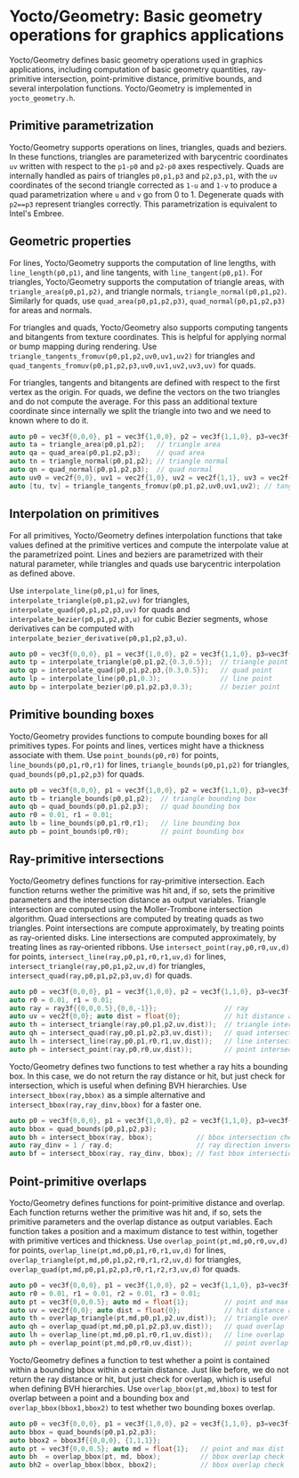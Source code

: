 # Yocto/Geometry: Basic geometry operations for graphics applications

Yocto/Geometry defines basic geometry operations used in graphics applications,
including computation of basic geometry quantities, ray-primitive intersection,
point-primitive distance, primitive bounds, and several interpolation functions.
Yocto/Geometry is implemented in `yocto_geometry.h`.

## Primitive parametrization

Yocto/Geometry supports operations on lines, triangles, quads and beziers.
In these functions, triangles are parameterized with barycentric coordinates
`uv` written with respect to the `p1-p0` and `p2-p0` axes respectively.
Quads are internally handled as pairs of triangles `p0,p1,p3` and `p2,p3,p1`,
with the `uv` coordinates of the second triangle corrected as `1-u` and `1-v`
to produce a quad parametrization where `u` and `v` go from 0 to 1.
Degenerate quads with `p2==p3` represent triangles correctly.
This parametrization is equivalent to Intel's Embree.

## Geometric properties

For lines, Yocto/Geometry supports the computation of line lengths,
with `line_length(p0,p1)`, and line tangents, with `line_tangent(p0,p1)`.
For triangles, Yocto/Geometry supports the computation of triangle areas,
with `triangle_area(p0,p1,p2)`, and triangle normals,
`triangle_normal(p0,p1,p2)`. Similarly for quads, use `quad_area(p0,p1,p2,p3)`,
`quad_normal(p0,p1,p2,p3)` for areas and normals.

For triangles and quads, Yocto/Geometry also supports computing tangents and
bitangents from texture coordinates. This is helpful for applying normal or
bump mapping during rendering.
Use `triangle_tangents_fromuv(p0,p1,p2,uv0,uv1,uv2)` for triangles
and `quad_tangents_fromuv(p0,p1,p2,p3,uv0,uv1,uv2,uv3,uv)` for quads.

For triangles, tangents and bitangents are defined with respect to the first
vertex as the origin.
For quads, we define the vectors on the two triangles and do not compute the
average. For this pass an additional texture coordinate since internally we split
the triangle into two and we need to known where to do it.

```cpp
auto p0 = vec3f{0,0,0}, p1 = vec3f{1,0,0}, p2 = vec3f{1,1,0}, p3=vec3f{0,1,0};
auto ta = triangle_area(p0,p1,p2);   // triangle area
auto qa = quad_area(p0,p1,p2,p3);    // quad area
auto tn = triangle_normal(p0,p1,p2); // triangle normal
auto qn = quad_normal(p0,p1,p2,p3);  // quad normal
auto uv0 = vec2f{0,0}, uv1 = vec2f{1,0}, uv2 = vec2f{1,1}, uv3 = vec2f{0,1};
auto [tu, tv] = triangle_tangents_fromuv(p0,p1,p2,uv0,uv1,uv2); // tangents
```

## Interpolation on primitives

For all primitives, Yocto/Geometry defines interpolation functions that take
values defined at the primitive vertices and compute the interpolate value
at the parametrized point. Lines and beziers are parametrized with their natural
parameter, while triangles and quads use barycentric interpolation as defined
above.

Use `interpolate_line(p0,p1,u)` for lines, `interpolate_triangle(p0,p1,p2,uv)`
for triangles, `interpolate_quad(p0,p1,p2,p3,uv)` for quads and
`interpolate_bezier(p0,p1,p2,p3,u)` for cubic Bezier segments,
whose derivatives can be computed with
`interpolate_bezier_derivative(p0,p1,p2,p3,u)`.

```cpp
auto p0 = vec3f{0,0,0}, p1 = vec3f{1,0,0}, p2 = vec3f{1,1,0}, p3=vec3f{0,1,0};
auto tp = interpolate_triangle(p0,p1,p2,{0.3,0.5});  // triangle point
auto qp = interpolate_quad(p0,p1,p2,p3,{0.3,0.5});   // quad point
auto lp = interpolate_line(p0,p1,0.3);               // line point
auto bp = interpolate_bezier(p0,p1,p2,p3,0.3);       // bezier point
```

## Primitive bounding boxes

Yocto/Geometry provides functions to compute bounding boxes for all primitives
types. For points and lines, vertices might have a thickness associate with them.
Use `point_bounds(p0,r0)` for points, `line_bounds(p0,p1,r0,r1)` for lines,
`triangle_bounds(p0,p1,p2)` for triangles, `quad_bounds(p0,p1,p2,p3)` for quads.

```cpp
auto p0 = vec3f{0,0,0}, p1 = vec3f{1,0,0}, p2 = vec3f{1,1,0}, p3=vec3f{0,1,0};
auto tb = triangle_bounds(p0,p1,p2);  // triangle bounding box
auto qb = quad_bounds(p0,p1,p2,p3);   // quad bounding box
auto r0 = 0.01, r1 = 0.01;
auto lb = line_bounds(p0,p1,r0,r1);   // line bounding box
auto pb = point_bounds(p0,r0);        // point bounding box
```

## Ray-primitive intersections

Yocto/Geometry defines functions for ray-primitive intersection. Each function
returns wether the primitive was hit and, if so, sets the primitive parameters
and the intersection distance as output variables. Triangle intersection are
computed using the Moller-Trombone intersection algorithm.
Quad intersections are computed
by treating quads as two triangles. Point intersections are compute
approximately, by treating points as ray-oriented disks. Line intersections
are computed approximately, by treating lines as ray-oriented ribbons.
Use `intersect_point(ray,p0,r0,uv,d)` for points,
`intersect_line(ray,p0,p1,r0,r1,uv,d)` for lines,
`intersect_triangle(ray,p0,p1,p2,uv,d)` for triangles,
`intersect_quad(ray,p0,p1,p2,p3,uv,d)` for quads.

```cpp
auto p0 = vec3f{0,0,0}, p1 = vec3f{1,0,0}, p2 = vec3f{1,1,0}, p3=vec3f{0,1,0};
auto r0 = 0.01, r1 = 0.01;
auto ray = ray3f{{0,0,0.5},{0,0,-1}};                 // ray
auto uv = vec2f{0,0}; auto dist = float{0};           // hit distance and uvs
auto th = intersect_triangle(ray,p0,p1,p2,uv,dist));  // triangle intersection
auto qh = intersect_quad(ray,p0,p1,p2,p3,uv,dist));   // quad intersection
auto lh = intersect_line(ray,p0,p1,r0,r1,uv,dist));   // line intersection
auto ph = intersect_point(ray,p0,r0,uv,dist));        // point intersection
```

Yocto/Geometry defines two functions to test whether a ray hits a bounding box.
In this case, we do not return the ray distance or hit, but just check for
intersection, which is useful when defining BVH hierarchies.
Use `intersect_bbox(ray,bbox)` as a simple alternative and
`intersect_bbox(ray,ray_dinv,bbox)` for a faster one.

```cpp
auto p0 = vec3f{0,0,0}, p1 = vec3f{1,0,0}, p2 = vec3f{1,1,0}, p3=vec3f{0,1,0};
auto bbox = quad_bounds(p0,p1,p2,p3);
auto bh = intersect_bbox(ray, bbox);           // bbox intersection check
auto ray_dinv = 1 / ray.d;                     // ray direction inverse
auto bf = intersect_bbox(ray, ray_dinv, bbox); // fast bbox intersection
```

## Point-primitive overlaps

Yocto/Geometry defines functions for point-primitive distance and overlap.
Each function returns wether the primitive was hit and, if so, sets
the primitive parameters and the overlap distance as output variables.
Each function takes a position and a maximum distance to test within,
together with primitive vertices and thickness.
Use `overlap_point(pt,md,p0,r0,uv,d)` for points,
`overlap_line(pt,md,p0,p1,r0,r1,uv,d)` for lines,
`overlap_triangle(pt,md,p0,p1,p2,r0,r1,r2,uv,d)` for triangles,
`overlap_quad(pt,md,p0,p1,p2,p3,r0,r1,r2,r3,uv,d)` for quads.

```cpp
auto p0 = vec3f{0,0,0}, p1 = vec3f{1,0,0}, p2 = vec3f{1,1,0}, p3=vec3f{0,1,0};
auto r0 = 0.01, r1 = 0.01, r2 = 0.01, r3 = 0.01;
auto pt = vec3f{0,0,0.5}; auto md = float{1};         // point and max dist
auto uv = vec2f{0,0}; auto dist = float{0};           // hit distance and uv
auto th = overlap_triangle(pt,md,p0,p1,p2,uv,dist));  // triangle overlap
auto qh = overlap_quad(pt,md,p0,p1,p2,p3,uv,dist));   // quad overlap
auto lh = overlap_line(pt,md,p0,p1,r0,r1,uv,dist));   // line overlap
auto ph = overlap_point(pt,md,p0,r0,uv,dist));        // point overlap
```

Yocto/Geometry defines a function to test whether a point is contained within a
bounding bbox within a certain distance. Just like before, we do not return
the ray distance or hit, but just check for overlap, which is useful when
defining BVH hierarchies.
Use `overlap_bbox(pt,md,bbox)` to test for overlap between a point and
a bounding box and `overlap_bbox(bbox1,bbox2)` to test whether two bounding
boxes overlap.

```cpp
auto p0 = vec3f{0,0,0}, p1 = vec3f{1,0,0}, p2 = vec3f{1,1,0}, p3=vec3f{0,1,0};
auto bbox = quad_bounds(p0,p1,p2,p3);
auto bbox2 = bbox3f{{0,0,0}, {1,1,1}};
auto pt = vec3f{0,0,0.5}; auto md = float{1};   // point and max dist
auto bh  = overlap_bbox(pt, md, bbox);          // bbox overlap check
auto bh2 = overlap_bbox(bbox, bbox2);           // bbox overlap check
```
